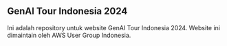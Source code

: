 ## GenAI Tour Indonesia 2024

Ini adalah repository untuk website GenAI Tour Indonesia 2024. Website ini dimaintain oleh AWS User Group Indonesia.
